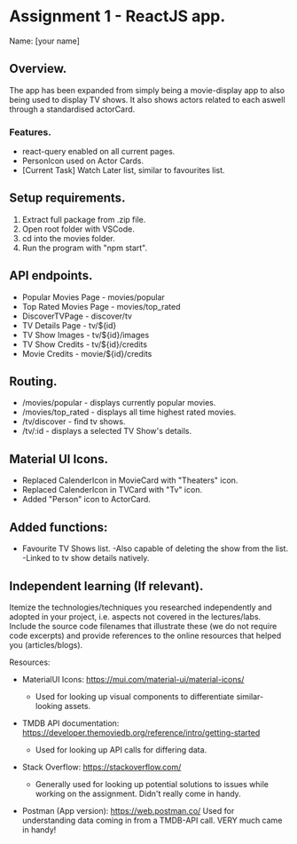 # Assignment 1 - ReactJS app.

Name: [your name]

## Overview.
The app has been expanded from simply being a movie-display app to also being used to display TV shows. It also shows actors related to each aswell through a standardised actorCard. 

### Features. 
+ react-query enabled on all current pages.
+ PersonIcon used on Actor Cards.
+ [Current Task] Watch Later list, similar to favourites list.


## Setup requirements.
1. Extract full package from .zip file.
2. Open root folder with VSCode.
3. cd into the movies folder.
4. Run the program with "npm start".

## API endpoints.
- Popular Movies Page - movies/popular
    [^1]: Returns a list of currently popular movies.
- Top Rated Movies Page - movies/top_rated
    [^1]: Returns a list of the highest rated movies of all time.
- DiscoverTVPage - discover/tv
    [^1]: Returns a list of tv shows, chosen by TMDB.
- TV Details Page - tv/${id}
    [^1]: Returns information about a TV series.
- TV Show Images - tv/${id}/images
    [^1]: Returns images taken from a TV series.
- TV Show Credits - tv/${id}/credits
    [^1]: Returns a list of actors and actresses who worked on a TV series.
- Movie Credits - movie/${id}/credits
    [^1]: Returns a list of actors and Actresses who worked on a movie.

 
## Routing.
- /movies/popular - displays currently popular movies.
- /movies/top_rated - displays all time highest rated movies.
- /tv/discover - find tv shows.
- /tv/:id - displays a selected TV Show's details.

## Material UI Icons.
- Replaced CalenderIcon in MovieCard with "Theaters" icon.
- Replaced CalenderIcon in TVCard with "Tv" icon.
- Added "Person" icon to ActorCard.

## Added functions:
- Favourite TV Shows list.
    -Also capable of deleting the show from the list.
    -Linked to tv show details natively.

## Independent learning (If relevant).

Itemize the technologies/techniques you researched independently and adopted in your project, 
i.e. aspects not covered in the lectures/labs. Include the source code filenames that illustrate these 
(we do not require code excerpts) and provide references to the online resources that helped you (articles/blogs).

Resources:
- MaterialUI Icons: https://mui.com/material-ui/material-icons/
    - Used for looking up visual components to differentiate similar-looking assets.

- TMDB API documentation: https://developer.themoviedb.org/reference/intro/getting-started
    - Used for looking up API calls for differing data.

- Stack Overflow: https://stackoverflow.com/
    - Generally used for looking up potential solutions to issues while working on the assignment. Didn't really come in handy.

- Postman (App version): https://web.postman.co/
    Used for understanding data coming in from a TMDB-API call. VERY much came in handy!

